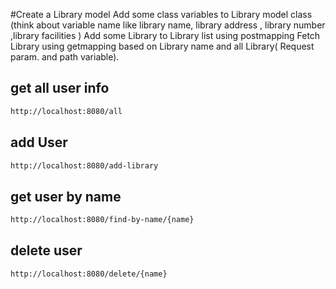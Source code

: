 #Create a Library  model 
Add some class variables to Library model class (think about variable name like library name,  library address , library number ,library facilities )
Add some Library to Library list using postmapping 
Fetch Library using getmapping based on Library name and all Library( Request param. and path variable).

## get all user info
```bash
http://localhost:8080/all
```

## add User
```bash
http://localhost:8080/add-library
```

## get user by name
```bash
http://localhost:8080/find-by-name/{name}
```

## delete user
```bash
http://localhost:8080/delete/{name}
```
